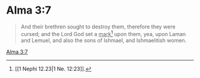 # Alma 3:7

> And their brethren sought to destroy them, therefore they were cursed; and the Lord God set a <u>mark</u>[^a] upon them, yea, upon Laman and Lemuel, and also the sons of Ishmael, and Ishmaelitish women.

[Alma 3:7](https://www.churchofjesuschrist.org/study/scriptures/bofm/alma/3?lang=eng&id=p7#p7)


[^a]: [[1 Nephi 12.23|1 Ne. 12:23]].  
